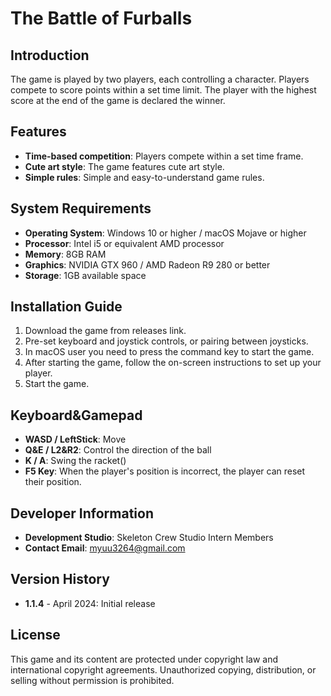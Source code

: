 # The Battle of Furballs

## Introduction
The game is played by two players, each controlling a character. Players compete to score points within a set time limit. The player with the highest score at the end of the game is declared the winner.

## Features
- **Time-based competition**: Players compete within a set time frame.
- **Cute art style**: The game features cute art style.
- **Simple rules**: Simple and easy-to-understand game rules.

## System Requirements
- **Operating System**: Windows 10 or higher / macOS Mojave or higher
- **Processor**: Intel i5 or equivalent AMD processor
- **Memory**: 8GB RAM
- **Graphics**: NVIDIA GTX 960 / AMD Radeon R9 280 or better
- **Storage**: 1GB available space

## Installation Guide
1. Download the game from releases link.
2. Pre-set keyboard and joystick controls, or pairing between joysticks.
3. In macOS user you need to press the command key to start the game.
4. After starting the game, follow the on-screen instructions to set up your player.
5. Start the game.

## Keyboard&Gamepad
- **WASD / LeftStick**: Move 
- **Q&E / L2&R2**: Control the direction of the ball
- **K / A**: Swing the racket()
- **F5 Key**: When the player's position is incorrect, the player can reset their position.

## Developer Information
- **Development Studio**: Skeleton Crew Studio Intern Members
- **Contact Email**: myuu3264@gmail.com

## Version History
- **1.1.4** - April 2024: Initial release

## License
This game and its content are protected under copyright law and international copyright agreements. Unauthorized copying, distribution, or selling without permission is prohibited.
